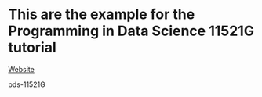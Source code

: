 # This are the example for the Programming in Data Science 11521G tutorial


[Website](https://pds-11521-webapp.vercel.app/) 

pds-11521G
